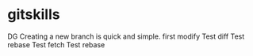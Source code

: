 # gitskills
DG
Creating a new branch is quick and simple.
first modify
Test diff
Test rebase
Test fetch
Test rebase